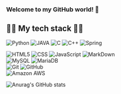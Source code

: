 ### Welcome to my GitHub world! 🚀

## 👨‍💻 My tech stack 👨‍💻

<img alt="Python" src ="https://img.shields.io/badge/Python-3776AB.svg?&style=for-the-badge&logo=Python&logoColor=white"/></a>
<img alt="JAVA" src ="https://img.shields.io/badge/JAVA-C9284D.svg?&style=for-the-badge&logo=java&logoColor=white"/></a>
<img alt="C" src ="https://img.shields.io/badge/C-3F5767?style=for-the-badge&logo=C&logoColor=white"/></a>
<img alt="C++" src ="https://img.shields.io/badge/C++-00599C?style=for-the-badge&logo=C%2B%2B&logoColor=white"/></a>
<img alt="Spring" src ="https://img.shields.io/badge/Spring-6DB33F.svg?style=for-the-badge&logo=Spring&logoColor=white"/><br>



<img alt = "HTML5" src = "https://img.shields.io/badge/HTML5-E34F26?style=for-the-badge&logo=HTML5&logoColor=white"/></a>
<img alt = "CSS" src="https://img.shields.io/badge/CSS-1572B6?style=for-the-badge&logo=CSS3&logoColor=white"/></a>
<img alt="JavaScript" src ="https://img.shields.io/badge/JavaScript-F7DF1E.svg?&style=for-the-badge&logo=JavaScript&logoColor=white"/>
<img alt = "MarkDown" src="https://img.shields.io/badge/MarkDown-A5915F?style=for-the-badge&logo=MarkDown&logoColor=white"/><br>
<img alt=" MySQL" src ="https://img.shields.io/badge/MySQL-003545.svg?&style=for-the-badge&logo=MySQL&logoColor=white"/>
<img alt="MariaDB" src ="https://img.shields.io/badge/MariaDB-1F305F.svg?&style=for-the-badge&logo=MariaDB&logoColor=white"/><br>
<img alt="Git" src ="https://img.shields.io/badge/Git-F05032.svg?&style=for-the-badge&logo=Git&logoColor=white"/>
<img alt="GitHub" src ="https://img.shields.io/badge/GitHub-181717.svg?&style=for-the-badge&logo=GitHub&logoColor=white"/><br>
<img alt="Amazon AWS" src ="https://img.shields.io/badge/Amazon AWS-FF9900.svg?&style=for-the-badge&logo=Amazon AWS&logoColor=white"/>






![Anurag's GitHub stats](https://github-readme-stats.vercel.app/api?username=choidongkuen&show_icons=true&theme=radical)
